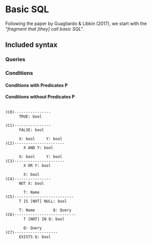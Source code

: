 # Basic SQL

Following the paper by Guagliardo & Libkin (2017), we start with the
_"fragment that [they] call basic SQL"_.

## Included syntax

### Queries

<!-- TODO -->

### Conditions

#### Conditions with Predicates P

<!-- TODO: work it out -->

#### Conditions without Predicates P

```plaintext

(C0)----------------
      TRUE: bool

(C1)----------------
      FALSE: bool

      X: bool     Y: bool
(C2)----------------------
        X AND Y: bool

      X: bool     Y: bool
(C3)----------------------
        X OR Y: bool

        X: bool
(C4)----------------
      NOT X: bool

        T: Name
(C5)--------------------------
      T IS [NOT] NULL: bool

      T: Name        Q: Query
(C6)---------------------------
        T [NOT] IN Q: bool

        Q: Query
(C7)-------------------
      EXISTS Q: bool
```
